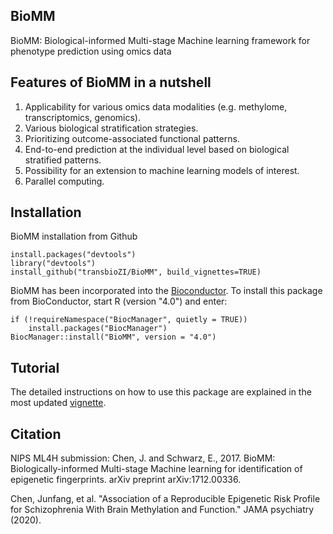 ## BioMM
BioMM: Biological-informed Multi-stage Machine learning framework for phenotype prediction using omics data

## Features of BioMM in a nutshell

1. Applicability for various omics data modalities (e.g. methylome, transcriptomics, genomics).   
2. Various biological stratification strategies.    
3. Prioritizing outcome-associated functional patterns.   
4. End-to-end prediction at the individual level based on biological stratified patterns.   
4. Possibility for an extension to machine learning models of interest.   
6. Parallel computing. 

## Installation 

BioMM installation from Github
```{r eval=FALSE}
install.packages("devtools")
library("devtools")
install_github("transbioZI/BioMM", build_vignettes=TRUE)
``` 

BioMM has been incorporated into the [Bioconductor](http://www.bioconductor.org/packages/devel/bioc//html/BioMM.html).
To install this package from BioConductor, start R (version "4.0") and enter:

```{r eval=FALSE}
if (!requireNamespace("BiocManager", quietly = TRUE))
    install.packages("BiocManager")
BiocManager::install("BioMM", version = "4.0")
``` 

## Tutorial 

The detailed instructions on how to use this package are explained in the most updated [vignette](https://bioconductor.org/packages/devel/bioc/vignettes/BioMM/inst/doc/BioMMtutorial.html). 

## Citation

NIPS ML4H submission: Chen, J. and Schwarz, E., 2017. BioMM: Biologically-informed Multi-stage Machine learning for identification of epigenetic fingerprints. arXiv preprint arXiv:1712.00336.

Chen, Junfang, et al. "Association of a Reproducible Epigenetic Risk Profile for Schizophrenia With Brain Methylation and Function." JAMA psychiatry (2020).